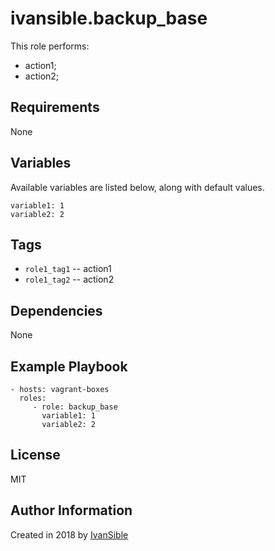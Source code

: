 # ivansible.backup_base

This role performs:
 - action1;
 - action2;


## Requirements

None


## Variables

Available variables are listed below, along with default values.

    variable1: 1
    variable2: 2


## Tags

- `role1_tag1` -- action1
- `role1_tag2` -- action2


## Dependencies

None


## Example Playbook

    - hosts: vagrant-boxes
      roles:
         - role: backup_base
           variable1: 1
           variable2: 2


## License

MIT

## Author Information

Created in 2018 by [IvanSible](https://github.com/ivansible)

